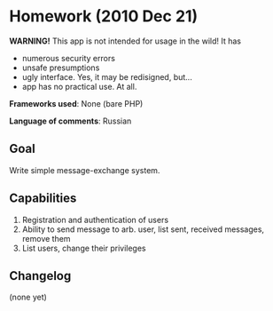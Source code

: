 Homework (2010 Dec 21)
=======

**WARNING!** This app is not intended for usage in the wild!
It has
* numerous security errors
* unsafe presumptions
* ugly interface. Yes, it may be redisigned, but...
* app has no practical use. At all.

**Frameworks used**: None (bare PHP)

**Language of comments**: Russian

Goal
----
Write simple message-exchange system.

Capabilities
----
1. Registration and authentication of users
2. Ability to send message to arb. user, list sent, received messages, remove them
3. List users, change their privileges


Changelog
-----

(none yet)
